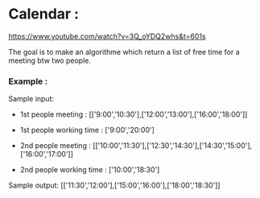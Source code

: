 # Calendar : 
https://www.youtube.com/watch?v=3Q_oYDQ2whs&t=601s

The goal is to make an algorithme which return a list of free time for a meeting btw two people. 

### Example : 
Sample input:

- 1st people meeting : [['9:00','10:30'],['12:00','13:00'],['16:00','18:00']]
- 1st people working time : ['9:00','20:00']

- 2nd people meeting : [['10:00','11:30'],['12:30','14:30'],['14:30','15:00'],['16:00','17:00']]
- 2nd people working time : ['10:00','18:30']

Sample output:
[['11:30','12:00'],['15:00','16:00'],['18:00','18:30']]